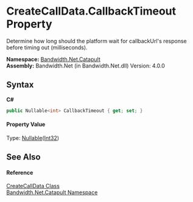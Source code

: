 ﻿# CreateCallData.CallbackTimeout Property 
 

Determine how long should the platform wait for callbackUrl's response before timing out (milliseconds).

**Namespace:**&nbsp;<a href ="N_Bandwidth_Net_Catapult.md">Bandwidth.Net.Catapult</a><br />**Assembly:**&nbsp;Bandwidth.Net (in Bandwidth.Net.dll) Version: 4.0.0

## Syntax

**C#**<br />
``` C#
public Nullable<int> CallbackTimeout { get; set; }
```


#### Property Value
Type: <a href="http://msdn2.microsoft.com/en-us/library/b3h38hb0" target="_blank">Nullable</a>(<a href="http://msdn2.microsoft.com/en-us/library/td2s409d" target="_blank">Int32</a>)

## See Also


#### Reference
<a href ="T_Bandwidth_Net_Catapult_CreateCallData.md">CreateCallData Class</a><br /><a href ="N_Bandwidth_Net_Catapult.md">Bandwidth.Net.Catapult Namespace</a><br />